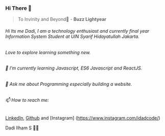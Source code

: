 ### Hi There 👋

> To Invinity and Beyond:rocket: - **Buzz Lightyear**
###### Hi Its me Dadi, I am a technology enthusiast and currently final year Information System Student at UIN Syarif Hidayatullah Jakarta.

###### Love to explore learning something new. 
###### 🌱 I’m currently learning Javascript, ES6 Javascript and ReactJS.
###### 💬 Ask me about Programming especially building a website.
###### 📫 How to reach me:

[LinkedIn](https://www.linkedin.com/in/idadilham/), [Github](https://github.com/idadhamz) and [Instagram] (https://www.instagram.com/idadcode/)

Dadi Ilham S 🙋‍♂️

<!--
**idadhamz/idadhamz** is a ✨ _special_ ✨ repository because its `README.md` (this file) appears on your GitHub profile.

Here are some ideas to get you started:

- 🔭 I’m currently working on ...
- 🌱 I’m currently learning ...
- 👯 I’m looking to collaborate on ...
- 🤔 I’m looking for help with ...
- 💬 Ask me about ...
- 📫 How to reach me: ...
- 😄 Pronouns: ...
- ⚡ Fun fact: ...
-->
